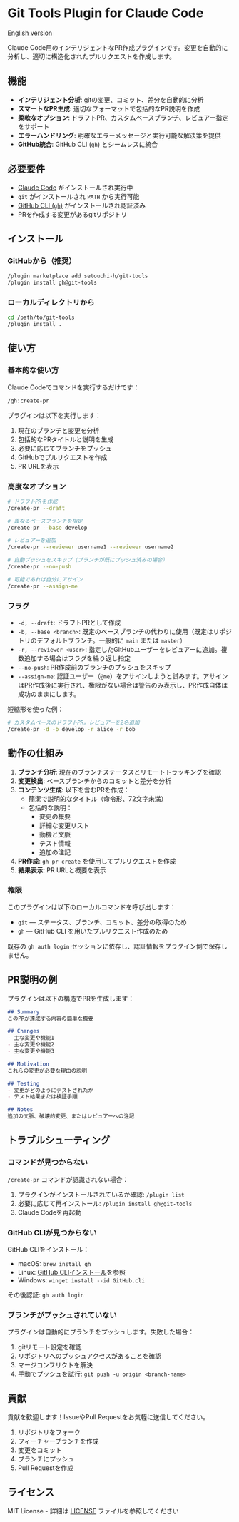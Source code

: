 # Git Tools Plugin for Claude Code

[English version](README.md)

Claude Code用のインテリジェントなPR作成プラグインです。変更を自動的に分析し、適切に構造化されたプルリクエストを作成します。

## 機能

- **インテリジェント分析**: gitの変更、コミット、差分を自動的に分析
- **スマートなPR生成**: 適切なフォーマットで包括的なPR説明を作成
- **柔軟なオプション**: ドラフトPR、カスタムベースブランチ、レビュアー指定をサポート
- **エラーハンドリング**: 明確なエラーメッセージと実行可能な解決策を提供
- **GitHub統合**: GitHub CLI (`gh`) とシームレスに統合

## 必要要件

- [Claude Code](https://claude.ai/download) がインストールされ実行中
- `git` がインストールされ `PATH` から実行可能
- [GitHub CLI (`gh`)](https://cli.github.com/) がインストールされ認証済み
- PRを作成する変更があるgitリポジトリ

## インストール

### GitHubから（推奨）

```bash
/plugin marketplace add setouchi-h/git-tools
/plugin install gh@git-tools
```

### ローカルディレクトリから

```bash
cd /path/to/git-tools
/plugin install .
```

## 使い方

### 基本的な使い方

Claude Codeでコマンドを実行するだけです：

```bash
/gh:create-pr
```

プラグインは以下を実行します：
1. 現在のブランチと変更を分析
2. 包括的なPRタイトルと説明を生成
3. 必要に応じてブランチをプッシュ
4. GitHubでプルリクエストを作成
5. PR URLを表示

### 高度なオプション

```bash
# ドラフトPRを作成
/create-pr --draft

# 異なるベースブランチを指定
/create-pr --base develop

# レビュアーを追加
/create-pr --reviewer username1 --reviewer username2

# 自動プッシュをスキップ（ブランチが既にプッシュ済みの場合）
/create-pr --no-push

# 可能であれば自分にアサイン
/create-pr --assign-me
```

### フラグ

- `-d, --draft`: ドラフトPRとして作成
- `-b, --base <branch>`: 既定のベースブランチの代わりに使用（既定はリポジトリのデフォルトブランチ。一般的に `main` または `master`）
- `-r, --reviewer <user>`: 指定したGitHubユーザーをレビュアーに追加。複数追加する場合はフラグを繰り返し指定
- `--no-push`: PR作成前のブランチのプッシュをスキップ
- `--assign-me`: 認証ユーザー（`@me`）をアサインしようと試みます。アサインはPR作成後に実行され、権限がない場合は警告のみ表示し、PR作成自体は成功のままにします。

短縮形を使った例：

```bash
# カスタムベースのドラフトPR。レビュアーを2名追加
/create-pr -d -b develop -r alice -r bob
```

## 動作の仕組み

1. **ブランチ分析**: 現在のブランチステータスとリモートトラッキングを確認
2. **変更検出**: ベースブランチからのコミットと差分を分析
3. **コンテンツ生成**: 以下を含むPRを作成：
   - 簡潔で説明的なタイトル（命令形、72文字未満）
   - 包括的な説明：
     - 変更の概要
     - 詳細な変更リスト
     - 動機と文脈
     - テスト情報
     - 追加の注記
4. **PR作成**: `gh pr create` を使用してプルリクエストを作成
5. **結果表示**: PR URLと概要を表示

### 権限

このプラグインは以下のローカルコマンドを呼び出します：

- `git` — ステータス、ブランチ、コミット、差分の取得のため
- `gh` — GitHub CLI を用いたプルリクエスト作成のため

既存の `gh auth login` セッションに依存し、認証情報をプラグイン側で保存しません。

## PR説明の例

プラグインは以下の構造でPRを生成します：

```markdown
## Summary
このPRが達成する内容の簡単な概要

## Changes
- 主な変更や機能1
- 主な変更や機能2
- 主な変更や機能3

## Motivation
これらの変更が必要な理由の説明

## Testing
- 変更がどのようにテストされたか
- テスト結果または検証手順

## Notes
追加の文脈、破壊的変更、またはレビュアーへの注記
```

## トラブルシューティング

### コマンドが見つからない

`/create-pr` コマンドが認識されない場合：
1. プラグインがインストールされているか確認: `/plugin list`
2. 必要に応じて再インストール: `/plugin install gh@git-tools`
3. Claude Codeを再起動

### GitHub CLIが見つからない

GitHub CLIをインストール：
- macOS: `brew install gh`
- Linux: [GitHub CLIインストール](https://github.com/cli/cli#installation)を参照
- Windows: `winget install --id GitHub.cli`

その後認証: `gh auth login`

### ブランチがプッシュされていない

プラグインは自動的にブランチをプッシュします。失敗した場合：
1. gitリモート設定を確認
2. リポジトリへのプッシュアクセスがあることを確認
3. マージコンフリクトを解決
4. 手動でプッシュを試行: `git push -u origin <branch-name>`

## 貢献

貢献を歓迎します！IssueやPull Requestをお気軽に送信してください。

1. リポジトリをフォーク
2. フィーチャーブランチを作成
3. 変更をコミット
4. ブランチにプッシュ
5. Pull Requestを作成

## ライセンス

MIT License - 詳細は [LICENSE](LICENSE) ファイルを参照してください
